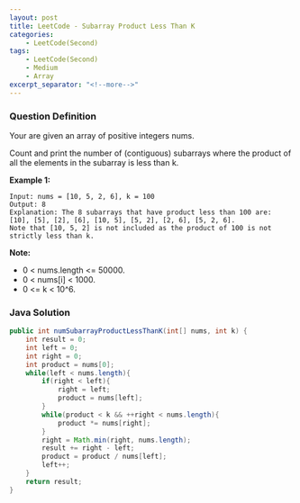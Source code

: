 ```yaml
---
layout: post
title: LeetCode - Subarray Product Less Than K
categories:
    - LeetCode(Second)
tags:
    - LeetCode(Second)
    - Medium
    - Array
excerpt_separator: "<!--more-->"
---
```


### Question Definition
Your are given an array of positive integers nums.

Count and print the number of (contiguous) subarrays where the product of all the elements in the subarray is less than k.
<!--more-->
**Example 1:**
```
Input: nums = [10, 5, 2, 6], k = 100
Output: 8
Explanation: The 8 subarrays that have product less than 100 are: [10], [5], [2], [6], [10, 5], [5, 2], [2, 6], [5, 2, 6].
Note that [10, 5, 2] is not included as the product of 100 is not strictly less than k.
```
**Note:**

* 0 < nums.length <= 50000.
* 0 < nums[i] < 1000.
* 0 <= k < 10^6.
### Java Solution
```java
public int numSubarrayProductLessThanK(int[] nums, int k) {
    int result = 0;
    int left = 0;
    int right = 0;
    int product = nums[0];
    while(left < nums.length){
        if(right < left){
            right = left;
            product = nums[left];
        }
        while(product < k && ++right < nums.length){
            product *= nums[right];
        }
        right = Math.min(right, nums.length);
        result += right - left;
        product = product / nums[left];
        left++;
    }
    return result;
}
```